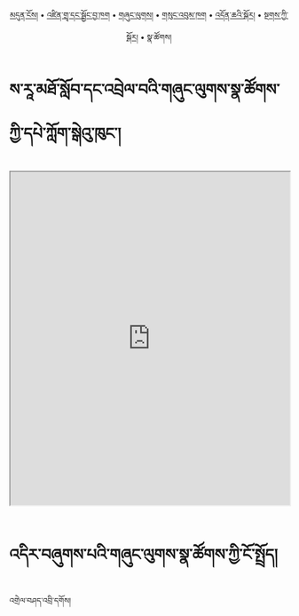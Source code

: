 <p align="center">
  <a href="https://bdrc-reader.github.io/sarah-college/">མདུན་ངོས།</a> • <a href="https://bdrc-reader.github.io/sarah-college/shadra">འཛིན་གྲྭ་དང་སྦྱོང་བྱ་ཁག</a> • <a href="https://bdrc-reader.github.io/sarah-college/shunglug">གཞུང་ལུགས།</a>  • <a href="https://bdrc-reader.github.io/sarah-college/sungbum">གསུང་འབུམ་ཁག</a> • <a href="https://bdrc-reader.github.io/sarah-college/doncha">འདོན་ཆའི་སྐོར།</a> • <a href="https://bdrc-reader.github.io/sarah-college/tantra">སྔགས་ཀྱི་སྐོར།</a> • <span>སྣ་ཚོགས།</span></p>


# ས་རཱ་མཐོ་སློབ་དང་འབྲེལ་བའི་གཞུང་ལུགས་སྣ་ཚོགས་ཀྱི་དཔེ་ཀློག་སྒེའུ་ཁུང་།

<iframe src="https://library.bdrc.io/scripts/embed-iframe.html?work=bdr:W1ERI0015006&origin=website.com" width="100%" height="600"></iframe>

<br>
<br>

# འདིར་བཞུགས་པའི་གཞུང་ལུགས་སྣ་ཚོགས་ཀྱི་ངོ་སྤྲོད།

འགྲེལ་བཤད་འབྲི་དགོས།









